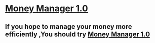 # [Money Manager 1.0](https://github.com/SinlessRook/MoneyManager1.0)
## If you hope to manage your money more efficiently ,You should try [Money Manager 1.0 ](https://github.com/SinlessRook/MoneyManager1.0)

